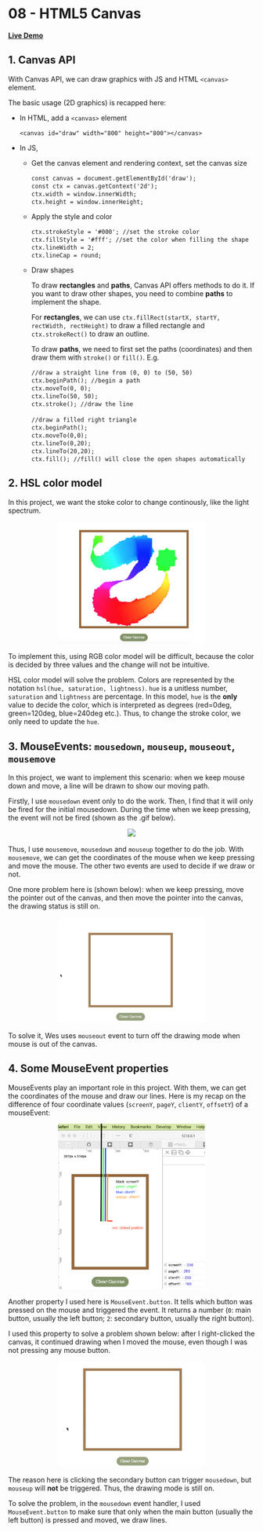 # 08 - HTML5 Canvas 

**[Live Demo](https://maplex612.github.io/JS30/08%20-%20Fun%20with%20HTML5%20Canvas/index-MAPLE.html)**  

## 1. Canvas API  
With Canvas API, we can draw graphics with JS and HTML `<canvas>` element.  

The basic usage (2D graphics) is recapped here:  
- In HTML, add a `<canvas>` element
    ```
    <canvas id="draw" width="800" height="800"></canvas>
    ```
- In JS,  
    - Get the canvas element and rendering context, set the canvas size 
        ```
        const canvas = document.getElementById('draw');
        const ctx = canvas.getContext('2d');
        ctx.width = window.innerWidth;
        ctx.height = window.innerHeight;
        ```  
    - Apply the style and color  
        ```
        ctx.strokeStyle = '#000'; //set the stroke color
        ctx.fillStyle = '#fff'; //set the color when filling the shape
        ctx.lineWidth = 2;
        ctx.lineCap = round;
        ```  
    - Draw shapes  
    
        To draw **rectangles** and **paths**, Canvas API offers methods to do it. If you want to draw other shapes, you need to combine **paths** to implement the shape.   
    
        For **rectangles**, we can use `ctx.fillRect(startX, startY, rectWidth, rectHeight)` to draw a filled rectangle and `ctx.strokeRect()` to draw an outline.  
        
        To draw **paths**, we need to first set the paths (coordinates) and then draw them with `stroke()` or `fill()`. E.g.  
        ```
        //draw a straight line from (0, 0) to (50, 50)
        ctx.beginPath(); //begin a path
        ctx.moveTo(0, 0); 
        ctx.lineTo(50, 50); 
        ctx.stroke(); //draw the line

        //draw a filled right triangle
        ctx.beginPath();
        ctx.moveTo(0,0);
        ctx.lineTo(0,20);
        ctx.lineTo(20,20);
        ctx.fill(); //fill() will close the open shapes automatically
        ```  
  
## 2. HSL color model  
In this project, we want the stoke color to change continously, like the light spectrum.  
<div align=center><img src='README-pics/color-change.png' width='300px'></div>

To implement this, using RGB color model will be difficult, because the color is decided by three values and the change will not be intuitive.  

HSL color model will solve the problem. Colors are represented by the notation `hsl(hue, saturation, lightness)`. `hue` is a unitless number, `saturation` and `lightness` are percentage. In this model, `hue` is the **only** value to decide the color, which is interpreted as degrees (red=0deg, green=120deg, blue=240deg etc.). Thus, to change the stroke color, we only need to update the `hue`.


## 3. MouseEvents: `mousedown`, `mouseup`, `mouseout`, `mousemove`  
In this project, we want to implement this scenario: when we keep mouse down and move, a line will be drawn to show our moving path.  

Firstly, I use `mousedown` event only to do the work. Then, I find that it will only be fired for the initial mousedown. During the time when we keep pressing, the event will not be fired (shown as the .gif below).  
<div align=center><img src='README-pics/mousedown.gif' width='300px'></div>

Thus, I use `mousemove`, `mousedown` and `mouseup` together to do the job. With `mousemove`, we can get the coordinates of the mouse when we keep pressing and move the mouse. The other two events are used to decide if we draw or not.  

One more problem here is (shown below): when we keep pressing, move the pointer out of the canvas, and then move the pointer into the canvas, the drawing status is still on.
<div align=center><img src='README-pics/no-mouseout.gif' width='300px'></div>  

To solve it, Wes uses `mouseout` event to turn off the drawing mode when mouse is out of the canvas.

## 4. Some MouseEvent properties  

MouseEvents play an important role in this project. With them, we can get the coordinates of the mouse and draw our lines. Here is my recap on the difference of four coordinate values (`screenY`, `pageY`, `clientY`, `offsetY`) of a mouseEvent:  
<div align=center><img src='README-pics/coordinates.png' width='300px'></div>  
  

Another property I used here is `MouseEvent.button`. It tells which button was pressed on the mouse and triggered the event. It returns a number (`0`: main button, usually the left button; `2`: secondary button, usually the right button).  

I used this property to solve a problem shown below: after I right-clicked the canvas, it continued drawing when I moved the mouse, even though I was not pressing any mouse button. 
<div align=center><img src='README-pics/click-secondary-button.gif' width='300px'></div>  

The reason here is clicking the secondary button can trigger `mousedown`, but `mouseup` will **not** be triggered. Thus, the drawing mode is still on.  

To solve the problem, in the `mousedown` event handler, I used `MouseEvent.button` to make sure that only when the main button (usually the left button) is pressed and moved, we draw lines.

